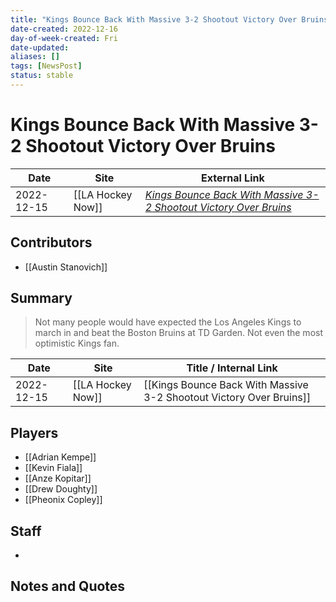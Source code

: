 ```yaml
---
title: "Kings Bounce Back With Massive 3-2 Shootout Victory Over Bruins"
date-created: 2022-12-16
day-of-week-created: Fri
date-updated: 
aliases: []
tags: [NewsPost]
status: stable
---
```


# Kings Bounce Back With Massive 3-2 Shootout Victory Over Bruins

| Date       | Site              | External Link                                                                                                                                                                                   |
| ---------- | ----------------- | ----------------------------------------------------------------------------------------------------------------------------------------------------------------------------------------------- |
| 2022-12-15 | [[LA Hockey Now]] | [*Kings Bounce Back With Massive 3-2 Shootout Victory Over Bruins*](https://www.lahockeynow.com/2022/12/15/los-angeles-kings-bounce-back-with-massive-3-2-shootout-victory-over-boston-bruins-) |

## Contributors
- [[Austin Stanovich]]

## Summary
> Not many people would have expected the Los Angeles Kings to march in and beat the Boston Bruins at TD Garden. Not even the most optimistic Kings fan.

| Date       | Site              | Title / Internal Link                                               |
| ---------- | ----------------- | ------------------------------------------------------------------- |
| 2022-12-15 | [[LA Hockey Now]] | [[Kings Bounce Back With Massive 3-2 Shootout Victory Over Bruins]] |

## Players
- [[Adrian Kempe]]
- [[Kevin Fiala]]
- [[Anze Kopitar]]
- [[Drew Doughty]]
- [[Pheonix Copley]]

## Staff
- 

## Notes and Quotes

